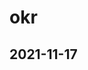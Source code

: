 # okr

## 2021-11-17
<p>
    <img :src="$withBase('/okr/okr-master.png')" alt="">
</p>

<p>
    <img :src="$withBase('/okr/okr-1117.png')" alt="">
</p>

